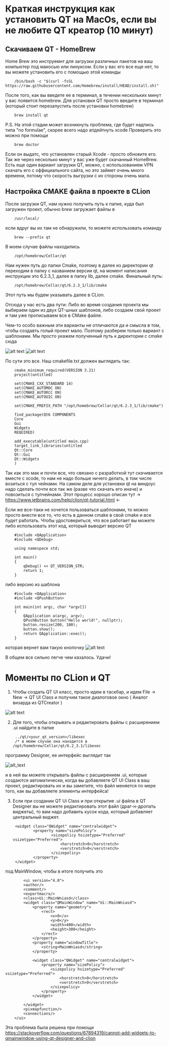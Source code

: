 Краткая инструкция как установить QT на MacOs, если вы не любите QT креатор (10 минут)
==========
Скачиваем QT - HomeBrew
----------
Home Brew это инструемнт для загрузки различных пакетов на ваш компьютер под макосью или линуксом. Если у вас его все еще нет, то вы можете установить его с помощью этой команды

        /bin/bash -c "$(curl -fsSL https://raw.githubusercontent.com/Homebrew/install/HEAD/install.sh)"
        
После того, как вы введете ее в терминал, в течении нескольких минут у вас появится homebrew.
Для установки QT просто введите в терминал (который стоит перезапустить после установки homebrew)

        brew install qt
        
        
P.S. На этой стадии может возникнуть проблема, где будет надпись типа "no formulae", скорее всего надо апдейтнуть xcode
Проверить это можно при помощи 

        brew doctor
        
Если он выдатс, что установлен старый Xcode - просто обновите его.        
Так же через несколько минут у вас уже будет скачанный HomeBrew. Есть еще один вариант загрузки QT, можно, с использованием VPN скачать его с оффициального сайта, но это займет очень много времени, потому что скорость выгрузки с их стороны очень мала.

Настройка CMAKE файла в проекте в CLion
---------
После загрузки QT, нам нужно получить путь к папке, куда был загружен проект, обычно brew загружает файлы в

        /usr/local/
      
если вдруг вы их там не обнаружили, то можете использовать команду

        brew --prefix qt
        
В моем случае файлы находились 

        /opt/homebrew/Cellar/qt
        
Нам нужен путь до папки Cmake, поэтому в далее из директории qt переходим в папку с названием версии qt, на момент написания инструкции это 6.2.3_1, далее в папку lib, далее cmake. Финальный путь:

        /opt/homebrew/Cellar/qt/6.2.3_1/lib/cmake

Этот путь мы будем указывать далее в CLion.

Отсюда у нас есть два пути: Либо во время создания проекта мы выбираем один из двух QT-шных шаблонов, либо создаем свой проект и там уже прописываем все в CMake файле.

Чем-то особо важным эти варианты не отличаются да и смысла в том, чтобы создавть голый проект мало. Поэтому разберем только вариант с шаблонами. Мы просто укажем полученный путь к директории с cmake сюда

![alt text](https://github.com/GennaFomin/QT-Clion-/blob/main/Снимок%20экрана%202022-05-13%20в%2005.14.39.png)
![alt text](https://github.com/GennaFomin/QT-Clion-/blob/main/Снимок%20экрана%202022-05-13%20в%2005.18.48.png)

По сути это все. Наш cmakefile.txt должен выглядеть так:

        cmake_minimum_required(VERSION 3.21)
        project(untitled)
        
        set(CMAKE_CXX_STANDARD 14)
        set(CMAKE_AUTOMOC ON)
        set(CMAKE_AUTORCC ON)
        set(CMAKE_AUTOUIC ON)
        
        set(CMAKE_PREFIX_PATH "/opt/homebrew/Cellar/qt/6.2.3_1/lib/cmake")
        
        find_package(Qt6 COMPONENTS
        Core
        Gui
        Widgets
        REQUIRED)
        
        add_executable(untitled main.cpp)
        target_link_libraries(untitled
        Qt::Core
        Qt::Gui
        Qt::Widgets
        )
        
Так как это мак и почти все, что связано с разработкой тут скачивается вместе с xcode, то нам не надо больше ничего делать, в том числе возиться с тул чейнами. На самом деле для установки qt на виндоус надо сделать почти все так же (разве что скачать его иначе) и повозиться с тулчейнами. Этот процесс хорошо описан тут -> https://www.jetbrains.com/help/clion/qt-tutorial.html <-

Если же все-таки не хочется пользоваться шаблонами, то можно просто внести все то, что есть в данном cmake в свой cmake и все будет работать. Чтобы удостовериться, что все работает вы можете либо использовать этот код, который выводит версию QT

        #include <QApplication>
        #include <QDebug>
        
        using namespace std;
        
        int main() 
        {
            qDebug() << QT_VERSION_STR;
            return 1;
        }

либо версию из шаблона

        #include <QApplication>
        #include <QPushButton>
        
        int main(int argc, char *argv[]) 
        {
            QApplication a(argc, argv);
            QPushButton button("Hello world!", nullptr);
            button.resize(200, 100);
            button.show();
            return QApplication::exec();
        }
        
которая вернет вам такую кнопочку
![alt text](https://github.com/GennaFomin/QT-Clion-/blob/main/Снимок%20экрана%202022-05-13%20в%2005.19.14.png)

В общем все сильно легче чем казалось. Удачи!

Моменты по CLion и QT
==============
1) Чтобы создать QT UI класс, просто идем в таскбар, и идем File -> New -> QT UI Class и получим такое диалоговое окно ( Аналог визарда из QTCreator )

![alt text](https://github.com/GennaFomin/QT-Clion/blob/main/Снимок%20экрана%202022-05-16%20в%2017.48.03.png) 

2) Для того, чтобы открывать и редактировать файлы с расширением .ui найдите в папке

        ../qt/<your_qt_version>/libexec
        /* в моем случае она находится в /opt/homebrew/Cellar/qt/6.2_3.1/libexec
        
программу Designer, ее интерфейс выглядит так

![alt_text](https://github.com/GennaFomin/QT-Clion/blob/main/Снимок%20экрана%202022-05-19%20в%2016.35.27.png)

и в ней вы можете открывать файлы c расширением .ui, которые создаются автоматически, когда вы добавляете QT UI Class в ваш проект, редактировать их и вы заметите, что файл меняется по мере того, как вы добавляете элементы интерфейса!

3) Если при создании QT Ui Class и при открытие .ui файла в QT Designer вы не можете редактировать этот файл (драг-н-дропать виджеты), то вам надо добавить кусок кода, который добавляет центральный виджет. 

        <widget class="QWidget" name="centralwidget">
                <property name="sizePolicy">
                        <sizepolicy hsizetype="Preferred" vsizetype="Preferred">
                            <horstretch>0</horstretch>
                            <verstretch>0</verstretch>
                        </sizepolicy>
                </property>
        </widget>
        
под MainWindow, чтобы в итоге получить это

            <ui version="4.0">
            <author/>
            <comment/>
            <exportmacro/>
            <class>Ui::MainWniasd</class>
            <widget class="QMainWindow" name="Ui::MainWniasd">
                <property name="geometry">
                    <rect>
                        <x>0</x>
                        <y>0</y>
                        <width>400</width>
                        <height>300</height>
                    </rect>
                </property>
                <property name="windowTitle">
                    <string>MainWniasd</string>
                </property>

                <widget class="QWidget" name="centralwidget">
                    <property name="sizePolicy">
                        <sizepolicy hsizetype="Preferred" vsizetype="Preferred">
                            <horstretch>0</horstretch>
                            <verstretch>0</verstretch>
                        </sizepolicy>
                    </property>
                </widget>

            </widget>
            <pixmapfunction/>
            <connections/>
        </ui>
        
Эта проблема была решена при помощи https://stackoverflow.com/questions/67894319/cannot-add-widgets-to-qmainwindow-using-qt-designer-and-clion
